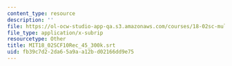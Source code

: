 ```yaml
---
content_type: resource
description: ''
file: https://ol-ocw-studio-app-qa.s3.amazonaws.com/courses/18-02sc-multivariable-calculus-fall-2010/fb39c7d22da65a9aa12bd02166dd9e75_MIT18_02SCF10Rec_45_300k.vtt
file_type: application/x-subrip
resourcetype: Other
title: MIT18_02SCF10Rec_45_300k.srt
uid: fb39c7d2-2da6-5a9a-a12b-d02166dd9e75
---
```

